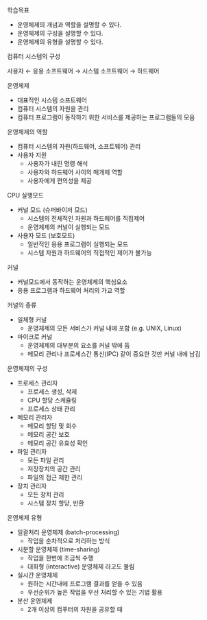 
학습목표

- 운영체제의 개념과 역할을 설명할 수 있다.
- 운영체제의 구성을 설명할 수 있다.
- 운영체제의 유형을 설명할 수 있다.

컴퓨터 시스템의 구성


사용자 ← 응용 소프트웨어 → 시스템 소프트웨어 → 하드웨어


운영체제

- 대표적인 시스템 소프트웨어
- 컴퓨터 시스템의 자원을 관리
- 컴퓨터 프로그램이 동작하기 위한 서비스를 제공하는 프로그램들의 모음

운영체제의 역할

- 컴퓨터 시스템의 자원(하드웨어, 소프트웨어) 관리
- 사용자 지원
	- 사용자가 내린 명령 해석
	- 사용자와 하드웨어 사이의 매개체 역할
	- 사용자에게 편의성을 제공

CPU 실행모드

- 커널 모드 (슈퍼바이저 모드)
	- 시스템의 전체적인 자원과 하드웨어를 직접제어
	- 운영체제의 커널이 실행되는 모드
- 사용자 모드 (보호모드)
	- 일반적인 응용 프로그램이 실행되는 모드
	- 시스템 자원과 하드웨어의 직접적인 제어가 불가능

커널

- 커널모드에서 동작하는 운영체제의 핵심요소
- 응용 프로그램과 하드웨어 처리의 가교 역할

커널의 종류

- 일체형 커널
	- 운영체제의 모든 서비스가 커널 내에 포함 (e.g. UNIX, Linux)
- 마이크로 커널
	- 운영체제의 대부분의 요소를 커널 밖에 둠
	- 메모리 관리나 프로세스간 통신(IPC) 같이 중요한 것만 커널 내에 남김

운영체제의 구성

- 프로세스 관리자
	- 프로세스 생성, 삭제
	- CPU 할당 스케쥴링
	- 프로세스 상태 관리
- 메모리 관리자
	- 메모리 할당 및 회수
	- 메모리 공간 보호
	- 메모리 공간 유효성 확인
- 파일 관리자
	- 모든 파일 관리
	- 저장장치의 공간 관리
	- 파일의 접근 제한 관리
- 장치 관리자
	- 모든 장치 관리
	- 시스템 장치 할당, 반환

운영체제 유형

- 일괄처리 운영체제 (batch-processing)
	- 작업을 순차적으로 처리하는 방식
- 시분할 운영체제 (time-sharing)
	- 작업을 한번에 조금씩 수행
	- 대화형 (interactive) 운영체제 라고도 불림
- 실시간 운영체제
	- 원하는 시간내에 프로그램 결과를 얻을 수 있음
	- 우선순위가 높은 작업을 우선 처리할 수 있는 기법 활용
- 분산 운영체제
	- 2개 이상의 컴푸터의 자원을 공유할 때
